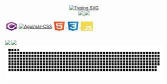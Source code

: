 <div align="center">
<a href="https://git.io/typing-svg"><img src="https://readme-typing-svg.demolab.com?font=Fira+Code&weight=1000&size=30&duration=3000&pause=1000&color=9B9BFE&vCenter=true&width=440&lines=+Trabalhando+e+estudando...;24+horas+por+dia+%3A(" alt="Typing SVG" /></a>
</div>

<div align="center">
  <a href="https://github.com/AguimarFilho">
  <img height="180em" src="https://github-readme-stats.vercel.app/api?username=AguimarFilho&show_icons=true&theme=tokyonight&include_all_commits=true&count_private=true"/>
  <img height="180em" src="https://github-readme-stats.vercel.app/api/top-langs/?username=AguimarFilho&layout=compact&langs_count=7&theme=tokyonight"/>
</div>

<div style="display: inline_block"><br>
  <img align="center" alt="Aguimar-Csharp" height="30" width="40" src="https://raw.githubusercontent.com/devicons/devicon/master/icons/csharp/csharp-original.svg">
  <img align="center" alt="Aguimar-CSS" height="33" width="33" src="https://img.icons8.com/?size=100&id=40670&format=png&color=000000">
  <img align="center" alt="Aguimar-HTML" height="30" width="40" src="https://raw.githubusercontent.com/devicons/devicon/master/icons/html5/html5-original.svg">
  <img align="center" alt="Aguimar-CSS" height="30" width="40" src="https://raw.githubusercontent.com/devicons/devicon/master/icons/css3/css3-original.svg">
  <img align="center" alt="Aguimar-Js" height="30" width="40" src="https://raw.githubusercontent.com/devicons/devicon/master/icons/javascript/javascript-plain.svg">
</div>

##

<div>  
  <a href = "mailto:aguimarfilho2308@gmail.com"><img src="https://img.shields.io/badge/-Gmail-%23333?style=for-the-badge&logo=gmail&logoColor=white" target="_blank"></a>
  <a href="https://www.linkedin.com/in/aguimar-filho/" target="_blank"><img src="https://img.shields.io/badge/-LinkedIn-%230077B5?style=for-the-badge&logo=linkedin&logoColor=white" target="_blank"></a> 
</div>

<picture align="center">
  <source media="(prefers-color-scheme: dark)" srcset="https://raw.githubusercontent.com/mari4souza/mari4souza/output/github-contribution-grid-snake-dark.svg">
  <source media="(prefers-color-scheme: light)" srcset="https://raw.githubusercontent.com/mari4souza/mari4souza/output/github-contribution-grid-snake-dark.svg">
  <img align="center" alt="github contribution grid snake animation" src="https://raw.githubusercontent.com/mari4souza/mari4souza/output/github-contribution-grid-snake.svg">
</picture>
